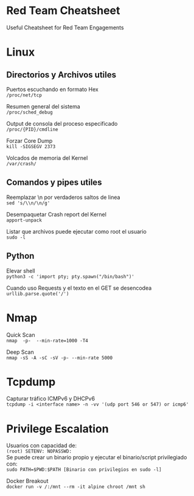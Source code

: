 # Red Team Cheatsheet
Useful Cheatsheet for Red Team Engagements

# Linux 

## Directorios y Archivos utiles
Puertos escuchando en formato Hex\
```/proc/net/tcp```

Resumen general del sistema\
```/proc/sched_debug```

Output de consola del proceso especificado\
```/proc/{PID}/cmdline```

Forzar Core Dump\
```kill -SIGSEGV 2373```

Volcados de memoria del Kernel\
```/var/crash/```

## Comandos y pipes utiles

Reemplazar \n por verdaderos saltos de linea\
```sed 's/\\n/\n/g'```

Desempaquetar Crash report del Kernel\
```apport-unpack```

Listar que archivos puede ejecutar como root el usuario\
```sudo -l```


## Python 
Elevar shell\
```python3 -c 'import pty; pty.spawn("/bin/bash")'```

Cuando uso Requests y el texto en el GET se desencodea\
```urllib.parse.quote('/')```

# Nmap

Quick Scan\
```nmap  -p-  --min-rate=1000 -T4```

Deep Scan\
```nmap -sS -A -sC -sV -p- --min-rate 5000```

# Tcpdump

Capturar tráfico ICMPv6 y DHCPv6\
```tcpdump -i <interface name> -n -vv '(udp port 546 or 547) or icmp6'```

# Privilege Escalation

Usuarios con capacidad de:\
`(root) SETENV: NOPASSWD:`\
Se puede crear un binario propio y ejecutar el binario/script privilegiado con:\
```sudo PATH=$PWD:$PATH [Binario con privilegios en sudo -l]```

Docker Breakout\
```docker run -v /:/mnt --rm -it alpine chroot /mnt sh```

